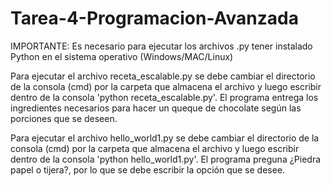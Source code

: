 # Tarea-4-Programacion-Avanzada
IMPORTANTE: Es necesario para ejecutar los archivos .py tener instalado Python en el sistema operativo (Windows/MAC/Linux)


Para ejecutar el archivo receta_escalable.py se debe cambiar el directorio de la consola (cmd) por la carpeta que almacena el archivo y luego escribir dentro de la consola 'python receta_escalable.py'. El programa entrega los ingredientes necesarios para hacer un queque de chocolate según las porciones que se deseen.

Para ejecutar el archivo hello_world1.py se debe cambiar el directorio de la consola (cmd) por la carpeta que almacena el archivo y luego escribir dentro de la consola 'python hello_world1.py'. El programa preguna ¿Piedra papel o tijera?, por lo que se debe escribir la opción que se desee.
